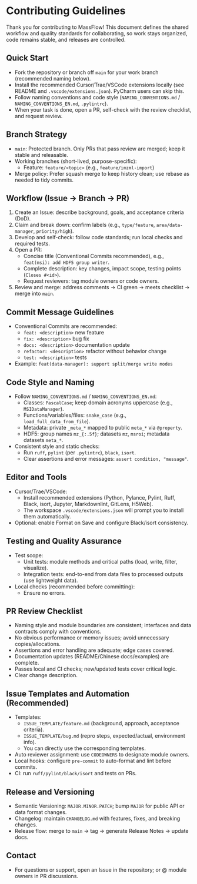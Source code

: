 # Contributing Guidelines

Thank you for contributing to MassFlow! This document defines the shared workflow and quality standards for collaborating, so work stays organized, code remains stable, and releases are controlled.

## Quick Start
- Fork the repository or branch off `main` for your work branch (recommended naming below).
- Install the recommended Cursor/Trae/VSCode extensions locally (see README and `.vscode/extensions.json`). PyCharm users can skip this.
- Follow naming conventions and code style (`NAMING_CONVENTIONS.md` / `NAMING_CONVENTIONS_EN.md`, `.pylintrc`).
- When your task is done, open a PR, self-check with the review checklist, and request review.

## Branch Strategy
- `main`: Protected branch. Only PRs that pass review are merged; keep it stable and releasable.
- Working branches (short-lived, purpose-specific):
  - Feature: `feature/<topic>` (e.g., `feature/imzml-import`)
- Merge policy: Prefer squash merge to keep history clean; use rebase as needed to tidy commits.

## Workflow (Issue → Branch → PR)
1. Create an Issue: describe background, goals, and acceptance criteria (DoD).
2. Claim and break down: confirm labels (e.g., `type/feature`, `area/data-manager`, `priority/high`).
3. Develop and self-check: follow code standards; run local checks and required tests.
4. Open a PR:
   - Concise title (Conventional Commits recommended), e.g., `feat(msi): add HDF5 group writer`.
   - Complete description: key changes, impact scope, testing points (`Closes #<id>`).
   - Request reviewers: tag module owners or code owners.
5. Review and merge: address comments → CI green → meets checklist → merge into `main`.

## Commit Message Guidelines
- Conventional Commits are recommended:
  - `feat: <description>` new feature
  - `fix: <description>` bug fix
  - `docs: <description>` documentation update
  - `refactor: <description>` refactor without behavior change
  - `test: <description>` tests
- Example: `feat(data-manager): support split/merge write modes`

## Code Style and Naming
- Follow `NAMING_CONVENTIONS.md` / `NAMING_CONVENTIONS_EN.md`:
  - Classes: `PascalCase`; keep domain acronyms uppercase (e.g., `MSIDataManager`).
  - Functions/variables/files: `snake_case` (e.g., `load_full_data_from_file`).
  - Metadata: private `_meta_*` mapped to public `meta_*` via `@property`.
  - HDF5: group names `mz_{:.5f}`; datasets `mz`, `msroi`; metadata datasets `meta_*`.
- Consistent style and static checks:
  - Run `ruff`, `pylint` (per `.pylintrc`), `black`, `isort`.
  - Clear assertions and error messages: `assert condition, "message"`.

## Editor and Tools
- Cursor/Trae/VSCode:
  - Install recommended extensions (Python, Pylance, Pylint, Ruff, Black, isort, Jupyter, Markdownlint, GitLens, H5Web).
  - The workspace `.vscode/extensions.json` will prompt you to install them automatically.
- Optional: enable Format on Save and configure Black/isort consistency.

## Testing and Quality Assurance
- Test scope:
  - Unit tests: module methods and critical paths (load, write, filter, visualize).
  - Integration tests: end-to-end from data files to processed outputs (use lightweight data).
- Local checks (recommended before committing):
  - Ensure no errors.

## PR Review Checklist
- Naming style and module boundaries are consistent; interfaces and data contracts comply with conventions.
- No obvious performance or memory issues; avoid unnecessary copies/allocations.
- Assertions and error handling are adequate; edge cases covered.
- Documentation updates (README/Chinese docs/examples) are complete.
- Passes local and CI checks; new/updated tests cover critical logic.
- Clear change description.

## Issue Templates and Automation (Recommended)
- Templates:
  - `ISSUE_TEMPLATE/feature.md` (background, approach, acceptance criteria).
  - `ISSUE_TEMPLATE/bug.md` (repro steps, expected/actual, environment info).
  - You can directly use the corresponding templates.
- Auto reviewer assignment: use `CODEOWNERS` to designate module owners.
- Local hooks: configure `pre-commit` to auto-format and lint before commits.
- CI: run `ruff/pylint/black/isort` and tests on PRs.

## Release and Versioning
- Semantic Versioning: `MAJOR.MINOR.PATCH`; bump `MAJOR` for public API or data format changes.
- Changelog: maintain `CHANGELOG.md` with features, fixes, and breaking changes.
- Release flow: merge to `main` → tag → generate Release Notes → update docs.

## Contact
- For questions or support, open an Issue in the repository; or @ module owners in PR discussions.